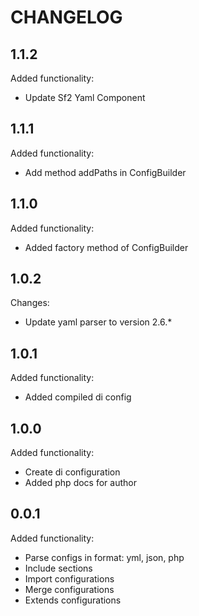 CHANGELOG
=========

1.1.2
-----

Added functionality:

 * Update Sf2 Yaml Component

1.1.1
-----

Added functionality:

 * Add method addPaths in ConfigBuilder

1.1.0
-----

Added functionality:

 * Added factory method of ConfigBuilder

1.0.2
-----

Changes:

 * Update yaml parser to version 2.6.*

1.0.1
-----

Added functionality:

 * Added compiled di config

1.0.0
-----

Added functionality:

 * Create di configuration
 * Added php docs for author

0.0.1
-----

Added functionality:

 * Parse configs in format: yml, json, php
 * Include sections
 * Import configurations
 * Merge configurations
 * Extends configurations
